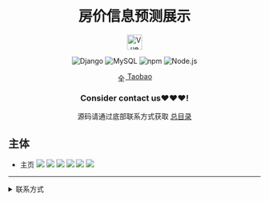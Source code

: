 
<div align="center">
  <h1>房价信息预测展示</h1>
<p align="center"><a href="https://vuejs.org" target="_blank" rel="noopener noreferrer"><img width="30" src="https://vuejs.org/images/logo.png" alt="Vue logo"></a></p>


![Django](https://img.shields.io/badge/Django-092E20?style=for-the-badge&logo=django&logoColor=white&style=plastic)
![MySQL](https://img.shields.io/badge/MySQL-4479A1.svg?style=for-the-badge&logo=mysql&logoColor=white&style=plastic)
![npm](https://img.shields.io/npm/v/npm.svg)
![Node.js](https://img.shields.io/badge/node-12.15.0-green)

<img src="https://www.taobao.com/favicon.ico" alt="全球 Web 图标" role="presentation" data-bm="45" width="17" height="17" align="center" ><a href='https://shop230447850.taobao.com/' > Taobao</a></img>
  ### **Consider contact us❤️❤️❤️!**
</div>

<div align="center">

源码请通过底部联系方式获取 [总目录](https://gitcode.net/k54kdk/k54kdk/-/blob/master/README.md#django+mysql系统展示)

</div>

## 主体
- 主页
![](./1.png)
![](./2.png)
![](./3.png)
![](./4.png)
![](./5.png)
![](./6.png)


***
<details>
<summary> 联系方式</summary>
<html>
    <div align="center">
        <table align="center" >
            <tr>
                <td>
                    <img src="https://gitcode.net/k54kdk/result_display/-/raw/master/src/联系二维码/微信好友.jpg" height=350/>
                </td>
                <td>
                    <img src="https://gitcode.net/k54kdk/result_display/-/raw/master/src/联系二维码/QQ好友.jpg" height=350/>
                </td>
            </tr>
        </table>
    </div>
</html>
<details>
<summary> 联系方式</summary>
<html>
    <div align="center">
        <table align="center" >
            <tr>
                <td>
                    <img src="https://gitcode.net/k54kdk/result_display/-/raw/master/src/联系二维码/微信好友.jpg" height=350/>
                </td>
                <td>
                    <img src="https://gitcode.net/k54kdk/result_display/-/raw/master/src/联系二维码/QQ好友.jpg" height=350/>
                </td>
            </tr>
        </table>
    </div>
</html>

